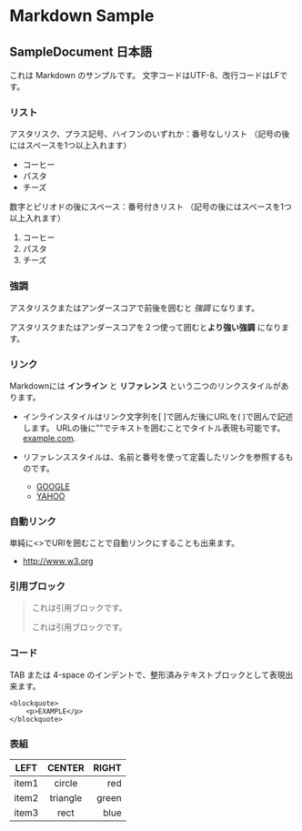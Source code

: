 Markdown Sample
=======================

SampleDocument 日本語
-----------------------

これは Markdown のサンプルです。
文字コードはUTF-8、改行コードはLFです。


### リスト ###

アスタリスク、プラス記号、ハイフンのいずれか：番号なしリスト
（記号の後にはスペースを1つ以上入れます）

*   コーヒー
*   パスタ
*   チーズ

数字とピリオドの後にスペース：番号付きリスト
（記号の後にはスペースを1つ以上入れます）

1.   コーヒー
2.   パスタ
3.   チーズ


### 強調 ###

アスタリスクまたはアンダースコアで前後を囲むと *強調* になります。

アスタリスクまたはアンダースコアを２つ使って囲むと**より強い強調** になります。


### リンク ###

Markdownには **インライン** と **リファレンス**  という二つのリンクスタイルがあります。

* インラインスタイルはリンク文字列を[ ]で囲んだ後にURLを( )で囲んで記述します。
URLの後に""でテキストを囲むことでタイトル表現も可能です。
[example.com](https://www.exampel.com/).

* リファレンススタイルは、名前と番号を使って定義したリンクを参照するものです。
    * [GOOGLE][1]
    * [YAHOO][2]

[1]: https://www.google.co.jp "Google"
[2]: https://www.yahoo.co.jp "Yahoo!" 

### 自動リンク ###

単純に&lt;&gt;でURIを囲むことで自動リンクにすることも出来ます。

* <http://www.w3.org>


### 引用ブロック ###

> これは引用ブロックです。
>
> これは引用ブロックです。
>



### コード ###
TAB または 4-space のインデントで、整形済みテキストブロックとして表現出来ます。

    <blockquote>
        <p>EXAMPLE</p>
    </blockquote>


### 表組 ###

| LEFT    | CENTER     | RIGHT  |
| ------- |:----------:| ------:|
| item1   | circle     | red    |
| item2   | triangle   | green  |
| item3   | rect       | blue   |


